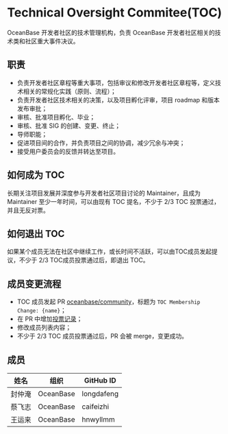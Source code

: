 # Technical Oversight Commitee(TOC)

OceanBase 开发者社区的技术管理机构，负责 OceanBase 开发者社区相关的技术类和社区重大事件决议。

## 职责

- 负责开发者社区章程等重大事项，包括审议和修改开发者社区章程等，定义技术相关的常规化实践（原则、流程）；
- 负责开发者社区技术相关的决策，以及项目孵化评审，项目 roadmap 和版本发布审批；
- 审核、批准项目孵化、毕业；
- 审核、批准 SIG 的创建、变更、终止；
- 导师职能；
- 促进项目间的合作，并负责项目之间的协调，减少冗余与冲突；
- 接受用户委员会的反馈并转达至项目。

## 如何成为 TOC
长期关注项目发展并深度参与开发者社区项目讨论的 Maintainer，且成为 Maintainer 至少一年时间，可以由现有 TOC 提名，不少于 2/3 TOC 投票通过，并且无反对票。

## 如何退出 TOC
如果某个成员无法在社区中继续工作，或长时间不活跃，可以由TOC成员发起提议，不少于 2/3 TOC成员投票通过后，即退出 TOC。

## 成员变更流程

- TOC 成员发起 PR [oceanbase/community](https://github.com/oceanbase/community)，标题为 `TOC Membership Change: {name}`；
- 在 PR 中增加[投票记录](../votes/README_CN.md)；
- 修改成员列表内容；
- 不少于  2/3 TOC 成员投票通过后，PR 会被 merge，变更成功。

## 成员

| 姓名 | 组织 | GitHub ID |
| --- | --- | --- |
| 封仲淹 | OceanBase | longdafeng |
| 蔡飞志 | OceanBase | caifeizhi |
| 王运来 | OceanBase | hnwyllmm |